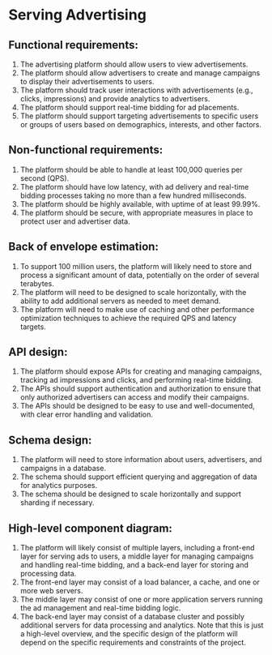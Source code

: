 
# Serving Advertising

## Functional requirements:
1. The advertising platform should allow users to view advertisements.
2. The platform should allow advertisers to create and manage campaigns to display their advertisements to users.
3. The platform should track user interactions with advertisements (e.g., clicks, impressions) and provide analytics to advertisers.
4. The platform should support real-time bidding for ad placements.
5. The platform should support targeting advertisements to specific users or groups of users based on demographics, interests, and other factors.

## Non-functional requirements:

1. The platform should be able to handle at least 100,000 queries per second (QPS).
2. The platform should have low latency, with ad delivery and real-time bidding processes taking no more than a few hundred milliseconds.
3. The platform should be highly available, with uptime of at least 99.99%.
4. The platform should be secure, with appropriate measures in place to protect user and advertiser data.
   
## Back of envelope estimation:
1. To support 100 million users, the platform will likely need to store and process a significant amount of data, potentially on the order of several terabytes.
2. The platform will need to be designed to scale horizontally, with the ability to add additional servers as needed to meet demand.
3. The platform will need to make use of caching and other performance optimization techniques to achieve the required QPS and latency targets.

## API design:

1. The platform should expose APIs for creating and managing campaigns, tracking ad impressions and clicks, and performing real-time bidding.
2. The APIs should support authentication and authorization to ensure that only authorized advertisers can access and modify their campaigns.
3. The APIs should be designed to be easy to use and well-documented, with clear error handling and validation.

## Schema design:

1. The platform will need to store information about users, advertisers, and campaigns in a database.
2. The schema should support efficient querying and aggregation of data for analytics purposes.
3. The schema should be designed to scale horizontally and support sharding if necessary.

## High-level component diagram:

1. The platform will likely consist of multiple layers, including a front-end layer for serving ads to users, a middle layer for managing campaigns and handling real-time bidding, and a back-end layer for storing and processing data.
2. The front-end layer may consist of a load balancer, a cache, and one or more web servers.
3. The middle layer may consist of one or more application servers running the ad management and real-time bidding logic.
4. The back-end layer may consist of a database cluster and possibly additional servers for data processing and analytics.
Note that this is just a high-level overview, and the specific design of the platform will depend on the specific requirements and constraints of the project.





